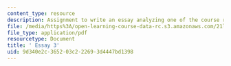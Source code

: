 ```yaml
---
content_type: resource
description: Assignment to write an essay analyzing one of the course readings,
file: /media/https%3A/open-learning-course-data-rc.s3.amazonaws.com/21l-002-foundations-of-western-culture-ii-fall-2002/9d340e2c365203c222693d4447bd1398_essay3.pdf
file_type: application/pdf
resourcetype: Document
title: ' Essay 3'
uid: 9d340e2c-3652-03c2-2269-3d4447bd1398
---
```

